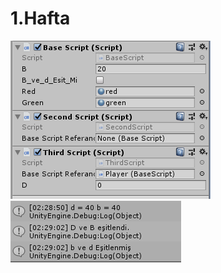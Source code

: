 # 1.Hafta
![Player objesi](images/1.hafta_0.PNG?raw=true "Player")
![Console](images/1.hafta_1.PNG?raw=true "Console")
